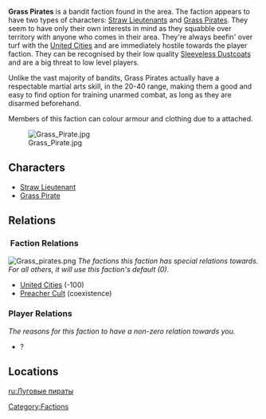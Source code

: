 **Grass Pirates** is a bandit faction found in the [](Stormgap_Coast.md) area. The faction appears to have two
types of characters: [Straw Lieutenants](Straw_Lieutenant.md "wikilink")
and [Grass Pirates](Grass_Pirate.md "wikilink"). They seem to have only
their own interests in mind as they squabble over territory with anyone
who comes in their area. They're always beefin' over turf with the
[United Cities](02%20-%20Projects%20&%20Wikis/Kenshi/Kenshi%20Wiki/Kenshi%20Wiki%20Template/United_Cities.md "wikilink") and are immediately hostile
towards the player faction. They can be recognised by their low quality
[Sleeveless Dustcoats](Sleeveless_Dustcoat.md "wikilink") and are a big
threat to low level players.

Unlike the vast majority of bandits, Grass Pirates actually have a
respectable martial arts skill, in the 20-40 range, making them a good
and easy to find option for training unarmed combat, as long as they are
disarmed beforehand.

Members of this faction can colour armour and clothing due to a [](Colour_Scheme.md) attached.

<figure>
<img src="Grass_Pirate.jpg" title="Grass_Pirate.jpg" />
<figcaption>Grass_Pirate.jpg</figcaption>
</figure>

## Characters

- [Straw Lieutenant](Straw_Lieutenant.md "wikilink")
- [Grass Pirate](Grass_Pirate.md "wikilink")

## Relations

###  Faction Relations

![](Grass_pirates.png "Grass_pirates.png") *The factions this faction
has special relations towards. For all others, it will use this
faction's default (0).*

- [United Cities](02%20-%20Projects%20&%20Wikis/Kenshi/Kenshi%20Wiki/Kenshi%20Wiki%20Template/United_Cities.md "wikilink") (-100)
- [Preacher Cult](Preacher_Cult.md "wikilink") (coexistence)

### Player Relations

*The reasons for this faction to have a non-zero relation towards you.*

- ?

## Locations

[ru:Луговые пираты](ru:Луговые_пираты "wikilink")

[Category:Factions](Category:Factions "wikilink")